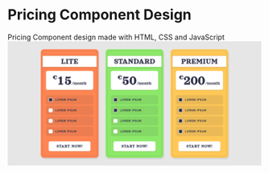 # Pricing Component Design
Pricing Component design made with HTML, CSS and JavaScript  
<img src="PriceComponent.png">
